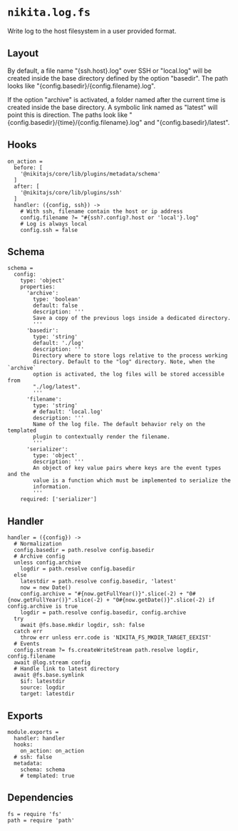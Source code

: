
# `nikita.log.fs`

Write log to the host filesystem in a user provided format.

## Layout

By default, a file name "{ssh.host}.log" over SSH or "local.log" will be created
inside the base directory defined by the option "basedir". The path looks like
"{config.basedir}/{config.filename}.log".

If the option "archive" is activated, a folder named after the current time is
created inside the base directory. A symbolic link named as "latest" will point
this is direction. The paths look like
"{config.basedir}/{time}/{config.filename}.log" and "{config.basedir}/latest".

## Hooks

    on_action =
      before: [
        '@nikitajs/core/lib/plugins/metadata/schema'
      ]
      after: [
        '@nikitajs/core/lib/plugins/ssh'
      ]
      handler: ({config, ssh}) ->
        # With ssh, filename contain the host or ip address
        config.filename ?= "#{ssh?.config?.host or 'local'}.log"
        # Log is always local
        config.ssh = false

## Schema

    schema =
      config:
        type: 'object'
        properties:
          'archive':
            type: 'boolean'
            default: false
            description: '''
            Save a copy of the previous logs inside a dedicated directory.
            '''
          'basedir':
            type: 'string'
            default: './log'
            description: '''
            Directory where to store logs relative to the process working
            directory. Default to the "log" directory. Note, when the `archive`
            option is activated, the log files will be stored accessible from
            "./log/latest".
            '''
          'filename':
            type: 'string'
            # default: 'local.log'
            description: '''
            Name of the log file. The default behavior rely on the templated
            plugin to contextually render the filename.
            '''
          'serializer':
            type: 'object'
            description: '''
            An object of key value pairs where keys are the event types and the
            value is a function which must be implemented to serialize the
            information.
            '''
        required: ['serializer']

## Handler

    handler = ({config}) ->
      # Normalization
      config.basedir = path.resolve config.basedir
      # Archive config
      unless config.archive
        logdir = path.resolve config.basedir
      else
        latestdir = path.resolve config.basedir, 'latest'
        now = new Date()
        config.archive = "#{now.getFullYear()}".slice(-2) + "0#{now.getFullYear()}".slice(-2) + "0#{now.getDate()}".slice(-2) if config.archive is true
        logdir = path.resolve config.basedir, config.archive
      try
        await @fs.base.mkdir logdir, ssh: false
      catch err
        throw err unless err.code is 'NIKITA_FS_MKDIR_TARGET_EEXIST'
      # Events
      config.stream ?= fs.createWriteStream path.resolve logdir, config.filename
      await @log.stream config
      # Handle link to latest directory
      await @fs.base.symlink
        $if: latestdir
        source: logdir
        target: latestdir

## Exports

    module.exports =
      handler: handler
      hooks:
        on_action: on_action
      # ssh: false
      metadata:
        schema: schema
        # templated: true

## Dependencies

    fs = require 'fs'
    path = require 'path'
